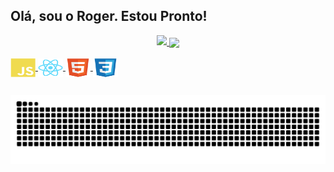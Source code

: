 ## Olá, sou o Roger. Estou Pronto! 
<div align="center">
  <a href="https://github.com/RogerMartinsS">
  <img height="160em" src="https://github-readme-stats.vercel.app/api?username=RogerMartinsS&show_icons=true&theme=dracula&include_all_commits=true&count_private=true"/>
  <img height="180em"  align="center" src="https://github-readme-stats.vercel.app/api/top-langs/?username=RogerMartinsS&layout=compact&langs_count=7&theme=react" />
</div>
<div style="display: inline_block">  <br>
  <img align="center" alt="Roger-Js" height="30" width="40" src="https://raw.githubusercontent.com/devicons/devicon/master/icons/javascript/javascript-plain.svg">
  <img align="center" alt="Roger-React" height="30" width="40" src="https://raw.githubusercontent.com/devicons/devicon/master/icons/react/react-original.svg">
  <img align="center" alt="Roger-HTML" height="30" width="40" src="https://raw.githubusercontent.com/devicons/devicon/master/icons/html5/html5-original.svg">
  <img align="center" alt="Roger-CSS" height="30" width="40" src="https://raw.githubusercontent.com/devicons/devicon/master/icons/css3/css3-original.svg">
</div>

 ##
   ![Snake animation](https://github.com/RogerMartinsS/RogerMartinsS/blob/output/github-contribution-grid-snake.svg)
 
</div>
